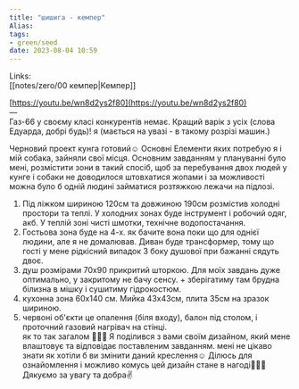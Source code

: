 ```yaml
---
title: "шишига - кемпер"
Alias: 
tags:
- green/seed
date: 2023-08-04 10:59
---
```

Links:  
[[notes/zero/00 кемпер|Кемпер]]

[https://youtu.be/wn8d2ys2f80](https://youtu.be/wn8d2ys2f80)  
—  
Газ-66 у своєму класі конкурентів немає. Кращий варік з усіх (слова Едуарда, добрі будь)! я (мається на увазі - в такому розрізі машин.)



Черновий проект кунга готовий☺️ Основні Елементи яких потребую я і мій собака, зайняли свої місця. Основним завданням у плануванні було мені, розмістити зони в такий спосіб, щоб за перебування двох людей у кунге і собаки не доводилося штовхатися жопами і за можливості можна було б одній людині займатися розтяжкою лежачи на підлозі.
 1. Під ліжком шириною 120см та довжиною 190см розмістив холодні простори та теплі. У холодних зонах буде інструмент і робочий одяг, акб. У теплій зоні чисті шмотки, технічне водопостачання.
 2. Гостьова зона буде на 4-х. як бачите вона поки що для однієї людини, але я не домалював. Диван буде трансформер, тому що гості у мене рідкісний випадок З боку душової при бажанні сядуть двоє.
 3. душ розмірами 70х90 прикритий шторкою. Для моїх завдань дуже оптимально, у закритому не бачу сенсу. + зберігатиму там брудна білизна в мішку і сушитиму гідрокостюм.
 4. кухонна зона 60х140 см. Мийка 43х43см, плита 35см на зразок шириною.
 5. червоні об'єкти це опалення (біля входу), балон під столом, і проточний газовий нагрівач на стінці.  
як то так загалом 🤷🏻‍♂️ Я поділився з вами своїм дизайном, який мене влаштовує та відповідає поставленим завданням. мені не цікаво знати як хотіли б ви змінити даний креслення☺️ Ділюсь для ознайомлення і можливо комусь цей дизайн стане в нагоді🤷🏻‍♂️ Дякуємо за увагу та добра✌️
